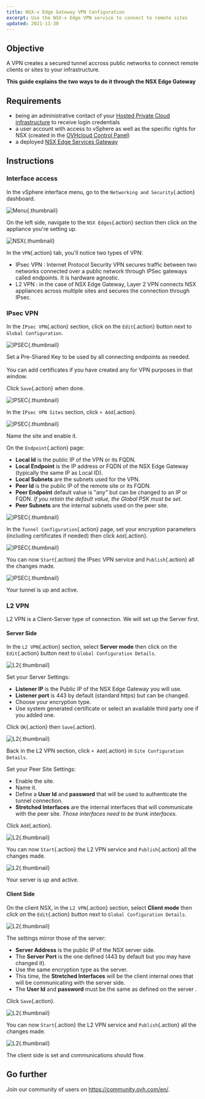 ```yaml
---
title: NSX-v Edge Gateway VPN Configuration 
excerpt: Use the NSX-v Edge VPN service to connect to remote sites
updated: 2021-11-30
---
```


## Objective

A VPN creates a secured tunnel accross public networks to connect remote clients or sites to your infrastructure.

**This guide explains the two ways to do it through the NSX Edge Gateway**

## Requirements

- being an administrative contact of your [Hosted Private Cloud infrastructure](https://www.ovhcloud.com/en-ie/enterprise/products/hosted-private-cloud/) to receive login credentials
- a user account with access to vSphere as well as the specific rights for NSX (created in the [OVHcloud Control Panel](https://www.ovh.com/auth/?action=gotomanager&from=https://www.ovh.ie/&ovhSubsidiary=ie))
- a deployed [NSX Edge Services Gateway](/pages/hosted_private_cloud/hosted_private_cloud_powered_by_vmware/nsx_deploying_edge_gateway)

## Instructions

### Interface access

In the vSphere interface menu, go to the `Networking and Security`{.action} dashboard.

![Menu](images/en01dash.png){.thumbnail}

On the left side, navigate to the `NSX Edges`{.action} section then click on the appliance you're setting up.

![NSX](images/en02nsx.png){.thumbnail}

In the `VPN`{.action} tab, you'll notice two types of VPN:

- IPsec VPN : Internet Protocol Security VPN secures traffic between two networks connected over a public network through IPSec gateways called endpoints. It is hardware agnostic.
- L2 VPN : in the case of NSX Edge Gateway, Layer 2 VPN connects NSX appliances across multiple sites and secures the connection through IPsec. 

### IPsec VPN

In the `IPsec VPN`{.action} section, click on the `Edit`{.action} button next to `Global Configuration`.

![IPSEC](images/en03vpn.png){.thumbnail}

Set a Pre-Shared Key to be used by all connecting endpoints as needed. <br>   
You can add certificates if you have created any for VPN purposes in that window.

Click `Save`{.action} when done.

![IPSEC](images/en04global.png){.thumbnail}

In the `IPsec VPN Sites` section, click `+ Add`{.action}.

![IPSEC](images/en04bisadd.png){.thumbnail}

Name the site and enable it.

On the `Endpoint`{.action} page:

- **Local Id** is the public IP of the VPN or its FQDN.
- **Local Endpoint** is the IP address or FQDN of the NSX Edge Gateway (typically the same IP as Local ID). 
- **Local Subnets** are the subnets used for the VPN.
- **Peer Id** is the public IP of the remote site or its FQDN.
- **Peer Endpoint** default value is "any" but can be changed to an IP or FQDN. *If you retain the default value, the Global PSK must be set.*
- **Peer Subnets** are the internal subnets used on the peer site.

![IPSEC](images/en05newipsec.png){.thumbnail}

In the `Tunnel Configuration`{.action} page, set your encryption parameters (including certificates if needed) then click `Add`{.action}.

![IPSEC](images/en06ipsectunnel.png){.thumbnail}

You can now `Start`{.action} the IPsec VPN service and `Publish`{.action} all the changes made.

![IPSEC](images/en07ipsecstart.png){.thumbnail}

Your tunnel is up and active.

### L2 VPN

L2 VPN is a Client-Server type of connection. We will set up the Server first.

#### Server Side

In the `L2 VPN`{.action} section, select **Server mode** then click on the `Edit`{.action} button next to `Global Configuration Details`.

![L2](images/en08l2.png){.thumbnail}

Set your Server Settings:

- **Listener IP** is the Public IP of the NSX Edge Gateway you will use.
- **Listener port** is 443 by default (standard https) but can be changed.
- Choose your encryption type.
- Use system generated certificate or select an available third party one if you added one.

Click `OK`{.action} then `Save`{.action}.

![L2](images/en09l2global.png){.thumbnail}

Back in the L2 VPN section, click `+ Add`{.action} in `Site Configuration Details`.

Set your Peer Site Settings:

- Enable the site.
- Name it.
- Define a **User Id** and **password** that will be used to authenticate the tunnel connection.
- **Stretched Interfaces** are the internal interfaces that will communicate with the peer site. *Those interfaces need to be trunk interfaces.* 

Click `Add`{.action}.

![L2](images/en10l2peer.png){.thumbnail}

You can now `Start`{.action} the L2 VPN service and `Publish`{.action} all the changes made.

![L2](images/en11l2pub.png){.thumbnail}

Your server is up and active.

#### Client Side

On the client NSX, in the `L2 VPN`{.action} section, select **Client mode** then click on the `Edit`{.action} button next to `Global Configuration Details`.

![L2](images/en12l2client.png){.thumbnail}

The settings mirror those of the server:

- **Server Address** is the public IP of the NSX server side.
- The **Server Port** is the one defined (443 by default but you may have changed it).
- Use the same encryption type as the server.
- This time, the **Stretched Interfaces** will be the client internal ones that will be communicating with the server side.
- The **User Id** and **password** must be the same as defined on the server .

Click `Save`{.action}.

![L2](images/en13l2clientset.png){.thumbnail}

You can now `Start`{.action} the L2 VPN service and `Publish`{.action} all the changes made.

![L2](images/en14l2clientpub.png){.thumbnail}

The client side is set and communications should flow.

## Go further

Join our community of users on <https://community.ovh.com/en/>.
